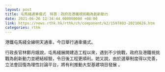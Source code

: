 ```yaml
---
layout: post
title: 屯馬綫通車儀式　特首：政府及港鐵視挑戰為創新動力
date: 2021-06-26 12:34:44.000000000 +08:00
link: https://news.rthk.hk/rthk/ch/component/k2/1597803-20210626.htm
categories: rthk
---
```


港鐵屯馬綫全線明天通車，今日舉行通車儀式。

行政長官林鄭月娥說，屯馬綫展開建造工程以來，遇到不少挑戰，政府及港鐵視挑戰為創新動力並總結經驗，令日後工程更順利。她又說，由於選舉制度得以完善，立法會回復為理性討論平台，將有利推動大型基建項目發展 。
